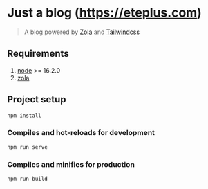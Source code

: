 # Just a blog (https://eteplus.com)

> A blog powered by [Zola](https://www.getzola.org/documentation/getting-started/installation/) and [Tailwindcss](https://tailwindcss.com/)

## Requirements

1. [node](https://pnpm.io/installation) >= 16.2.0
2. [zola](https://www.getzola.org/documentation/getting-started/installation/)

## Project setup

```
npm install
```

### Compiles and hot-reloads for development

```
npm run serve
```

### Compiles and minifies for production

```
npm run build
```